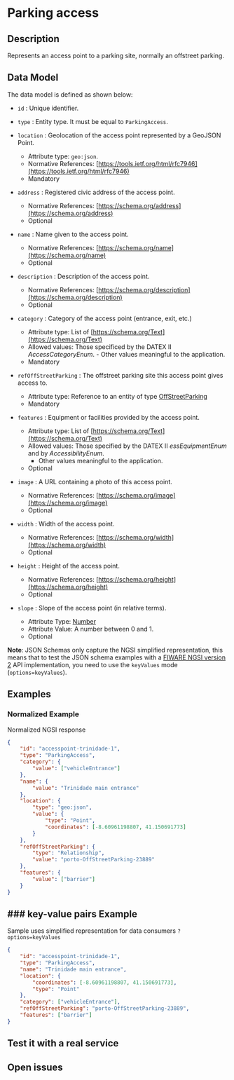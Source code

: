 # Parking access

## Description

Represents an access point to a parking site, normally an offstreet parking.

## Data Model

The data model is defined as shown below:

- `id` : Unique identifier.

- `type` : Entity type. It must be equal to `ParkingAccess`.

- `location` : Geolocation of the access point represented by a GeoJSON Point.

  - Attribute type: `geo:json`.
  - Normative References:
        [https://tools.ietf.org/html/rfc7946](https://tools.ietf.org/html/rfc7946)
  - Mandatory

- `address` : Registered civic address of the access point.

  - Normative References:
        [https://schema.org/address](https://schema.org/address)
  - Optional

- `name` : Name given to the access point.

  - Normative References: [https://schema.org/name](https://schema.org/name)
  - Optional

- `description` : Description of the access point.

  - Normative References:
        [https://schema.org/description](https://schema.org/description)
  - Optional

- `category` : Category of the access point (entrance, exit, etc.)

  - Attribute type: List of
        [https://schema.org/Text](https://schema.org/Text)
  - Allowed values: Those specificed by the DATEX II _AccessCategoryEnum_.
        -   Other values meaningful to the application.
  - Mandatory

- `refOffStreetParking` : The offstreet parking site this access point gives
    access to.

  - Attribute type: Reference to an entity of type
        [OffStreetParking](../../OffStreetParking/doc/spec.md)
  - Mandatory

- `features` : Equipment or facilities provided by the access point.

  - Attribute type: List of
        [https://schema.org/Text](https://schema.org/Text)
  - Allowed values: Those specified by the DATEX II  _essEquipmentEnum_
        and by _AccessibilityEnum_.
    - Other values meaningful to the application.
  - Optional

- `image` : A URL containing a photo of this access point.

  - Normative References:
        [https://schema.org/image](https://schema.org/image)
  - Optional

- `width` : Width of the access point.

  - Normative References:
        [https://schema.org/width](https://schema.org/width)
  - Optional

- `height` : Height of the access point.

  - Normative References:
        [https://schema.org/height](https://schema.org/height)
  - Optional

- `slope` : Slope of the access point (in relative terms).
  - Attribute Type: [Number](https://schema.org/Number)
  - Attribute Value: A number between 0 and 1.
  - Optional

**Note**: JSON Schemas only capture the NGSI simplified representation, this
means that to test the JSON schema examples with a
[FIWARE NGSI version 2](http://fiware.github.io/specifications/ngsiv2/stable)
API implementation, you need to use the `keyValues` mode (`options=keyValues`).

## Examples

### Normalized  Example

Normalized NGSI response

```json
{
    "id": "accesspoint-trinidade-1",
    "type": "ParkingAccess",
    "category": {
        "value": ["vehicleEntrance"]
    },
    "name": {
        "value": "Trinidade main entrance"
    },
    "location": {
        "type": "geo:json",
        "value": {
            "type": "Point",
            "coordinates": [-8.60961198807, 41.150691773]
        }
    },
    "refOffStreetParking": {
        "type": "Relationship",
        "value": "porto-OffStreetParking-23889"
    },
    "features": {
        "value": ["barrier"]
    }
}
```

## ### key-value pairs Example

Sample uses simplified representation for data consumers `?options=keyValues`

```json
{
    "id": "accesspoint-trinidade-1",
    "type": "ParkingAccess",
    "name": "Trinidade main entrance",
    "location": {
        "coordinates": [-8.60961198807, 41.150691773],
        "type": "Point"
    },
    "category": ["vehicleEntrance"],
    "refOffStreetParking": "porto-OffStreetParking-23889",
    "features": ["barrier"]
}
```

## Test it with a real service

## Open issues

